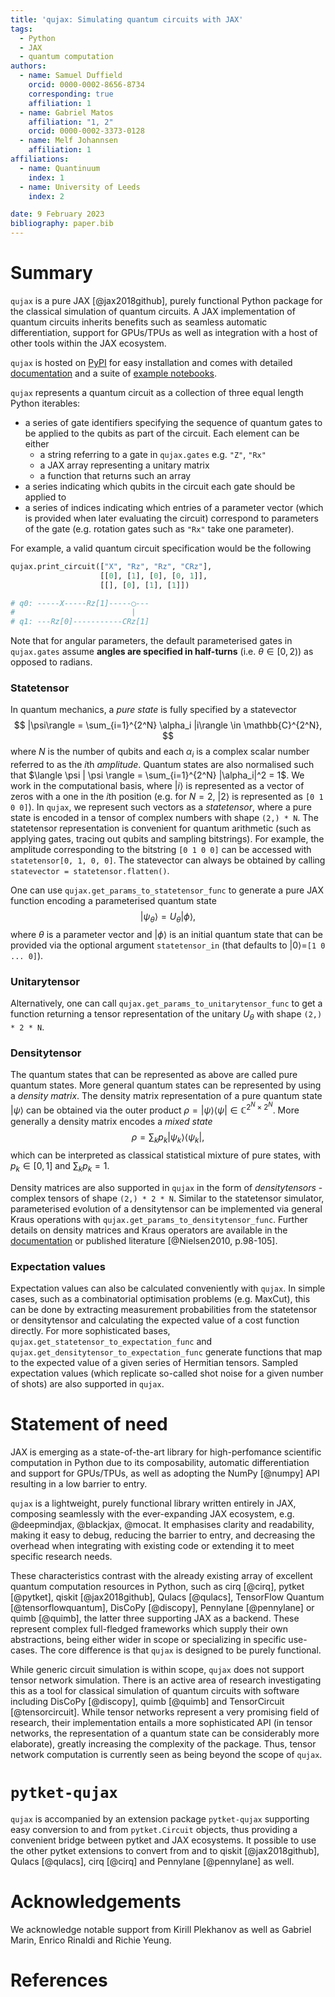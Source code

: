 ```yaml
---
title: 'qujax: Simulating quantum circuits with JAX'
tags:
  - Python
  - JAX
  - quantum computation
authors:
  - name: Samuel Duffield
    orcid: 0000-0002-8656-8734
    corresponding: true
    affiliation: 1
  - name: Gabriel Matos
    affiliation: "1, 2"
    orcid: 0000-0002-3373-0128
  - name: Melf Johannsen
    affiliation: 1
affiliations:
  - name: Quantinuum
    index: 1
  - name: University of Leeds
    index: 2

date: 9 February 2023
bibliography: paper.bib
---
```


# Summary
`qujax` is a pure JAX [@jax2018github], purely functional Python package for the classical
simulation of quantum circuits. A JAX implementation of quantum circuits inherits benefits
such as seamless automatic differentiation, support for GPUs/TPUs as well as integration with
a host of other tools within the JAX ecosystem.

`qujax` is hosted on [PyPI](https://pypi.org/project/qujax/) for easy installation and comes with detailed
[documentation](https://cqcl.github.io/qujax/api/) and a suite of
[example notebooks](https://github.com/CQCL/qujax/tree/main/examples).


`qujax` represents a quantum circuit as a collection of three equal length Python iterables: 

- a series of gate identifiers specifying the sequence of quantum gates to be applied to the qubits as part of the circuit. Each element can be either 
  - a string referring to a gate in `qujax.gates` e.g. `"Z"`, `"Rx"`
  - a JAX array representing a unitary matrix
  - a function that returns such an array
- a series indicating which qubits in the circuit each gate should be applied to 
- a series of indices indicating which entries of a parameter vector (which is provided 
when later evaluating the circuit) correspond to parameters of the gate (e.g. rotation gates such as `"Rx"` take one parameter).

For example, a valid quantum circuit specification would be the following
```python
qujax.print_circuit(["X", "Rz", "Rz", "CRz"],
                    [[0], [1], [0], [0, 1]],
                    [[], [0], [1], [1]])

# q0: -----X-----Rz[1]-----◯---
#                          |   
# q1: ---Rz[0]-----------CRz[1]
```

Note that for angular parameters, the default parameterised gates in `qujax.gates` assume 
**angles are specified in half-turns** (i.e. $\theta \in [0, 2)$) as opposed to radians.


### Statetensor

In quantum mechanics, a *pure state* is fully specified by a statevector
$$
|\psi\rangle = \sum_{i=1}^{2^N} \alpha_i |i\rangle \in \mathbb{C}^{2^N},
$$
where $N$ is the number 
of qubits and each $\alpha_i$ is a complex scalar number referred to as the $i$th *amplitude*. Quantum states are also normalised such that $\langle \psi | \psi \rangle = \sum_{i=1}^{2^N} |\alpha_i|^2 = 1$. We work in the computational basis, where 
$|i\rangle$ is represented as a vector of zeros with a one in the $i$th position (e.g. for $N=2$, $|2\rangle$ is represented as `[0 1 0 0]`). In `qujax`, we represent such vectors as a
*statetensor*, where a pure state is encoded in a tensor of complex numbers with 
shape `(2,) * N`. The statetensor representation is convenient for quantum arithmetic (such as 
applying gates, tracing out qubits and sampling bitstrings). For example, the amplitude corresponding to the bitstring `[0 1 0 0]` can be accessed with `statetensor[0, 1, 0, 0]`.
The statevector can always be obtained by calling `statevector = statetensor.flatten()`. 

One can use 
`qujax.get_params_to_statetensor_func` to generate a pure JAX function encoding a parameterised 
quantum state 
$$
|\psi_\theta \rangle = U_\theta |\phi\rangle,
$$
where $\theta$ is a parameter 
vector and $|\phi\rangle$ is an initial quantum state that can be provided via the optional argument `statetensor_in` (that defaults to $|0\rangle=$`[1 0 ... 0]`). 

### Unitarytensor
Alternatively, one can call `qujax.get_params_to_unitarytensor_func` to get a function returning a tensor representation of 
the unitary $U_\theta$ with shape `(2,) * 2 * N`.

### Densitytensor
The quantum states that can be represented as above are called pure quantum states. More general quantum states can be represented by using a *density matrix*. The density matrix representation of a pure quantum state $|\psi\rangle$ can be obtained via the outer product $\rho = |\psi \rangle \langle \psi| \in \mathbb{C}^{2^N \times 2^N}$. More 
generally a density matrix encodes a *mixed state* 
$$
\rho = \sum_{k} p_k|\psi_k \rangle \langle \psi_k|,
$$
which can be interpreted as classical statistical mixture of pure states, with
$p_k \in [0,1]$ and $\sum_{k} p_k =1$.

Density matrices are also supported in `qujax` in the form 
of *densitytensors* - complex tensors of shape `(2,) * 2 * N`. Similar to the statetensor 
simulator, parameterised evolution of a densitytensor can be implemented via general Kraus 
operations with `qujax.get_params_to_densitytensor_func`. Further details on density matrices and Kraus operators are available in the [documentation](https://cqcl.github.io/qujax/api/densitytensor.html) or published literature [@Nielsen2010, p.98-105]. 


### Expectation values
Expectation values can also be calculated conveniently with `qujax`. In simple cases, such as 
a combinatorial optimisation problems (e.g. MaxCut), this can be done by extracting measurement probabilities 
from the statetensor or densitytensor and calculating the expected value of a cost function directly. For 
more sophisticated bases, `qujax.get_statetensor_to_expectation_func` and \
`qujax.get_densitytensor_to_expectation_func` generate functions that map to the expected value 
of a given series of Hermitian tensors. Sampled expectation values (which replicate so-called shot noise for a given number of shots) are also supported in `qujax`.


# Statement of need

JAX is emerging as a state-of-the-art library for high-perfomance scientific computation in Python 
due to its composability, automatic differentiation and support for GPUs/TPUs, as well as adopting 
the NumPy [@numpy] API resulting in a low barrier to entry.

`qujax` is a lightweight, purely functional library written entirely in JAX, 
composing seamlessly with the ever-expanding JAX ecosystem, e.g. @deepmindjax, @blackjax, @mocat. 
It emphasises clarity and readability, making it easy to debug, reducing the barrier to entry, and 
decreasing the overhead when integrating with existing code or extending it to meet specific 
research needs.

These characteristics contrast with the already existing array of excellent quantum computation 
resources in Python, such as cirq [@cirq], pytket [@pytket], 
qiskit [@jax2018github], Qulacs [@qulacs], TensorFlow Quantum [@tensorflowquantum], 
DisCoPy [@discopy], Pennylane [@pennylane] or quimb [@quimb], the latter three supporting 
JAX as a backend. These represent complex full-fledged frameworks which supply their own 
abstractions, being either wider in scope or specializing in specific use-cases. The core 
difference is that `qujax` is designed to be purely functional.

While generic circuit simulation is within scope, `qujax` does not support
tensor network simulation. 
There is an active area of research investigating this as a tool for classical 
simulation of quantum circuits with software including DisCoPy [@discopy], quimb [@quimb] and 
TensorCircuit [@tensorcircuit]. While tensor networks represent a very promising field of research, 
their implementation entails a more sophisticated API (in tensor networks, the representation
of a quantum state can be considerably more elaborate), greatly increasing the complexity of the
package. Thus, tensor network computation is currently seen as being beyond the scope of `qujax`.


# `pytket-qujax`

`qujax` is accompanied by an extension package `pytket-qujax` supporting easy conversion to and 
from `pytket.Circuit` objects, thus providing a convenient bridge between pytket and JAX ecosystems.
It possible to use the other pytket extensions to convert from and to qiskit [@jax2018github],
Qulacs [@qulacs], cirq [@cirq] and Pennylane [@pennylane] as well.


# Acknowledgements

We acknowledge notable support from Kirill Plekhanov as well as Gabriel Marin, Enrico Rinaldi 
and Richie Yeung.


# References



